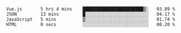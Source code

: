<!--START_SECTION:waka-->

```text
Vue.js       5 hrs 4 mins    ███████████████████████▒░   93.89 %
JSON         13 mins         █░░░░░░░░░░░░░░░░░░░░░░░░   04.17 %
JavaScript   5 mins          ▒░░░░░░░░░░░░░░░░░░░░░░░░   01.74 %
HTML         0 secs          ░░░░░░░░░░░░░░░░░░░░░░░░░   00.20 %
```

<!--END_SECTION:waka-->
